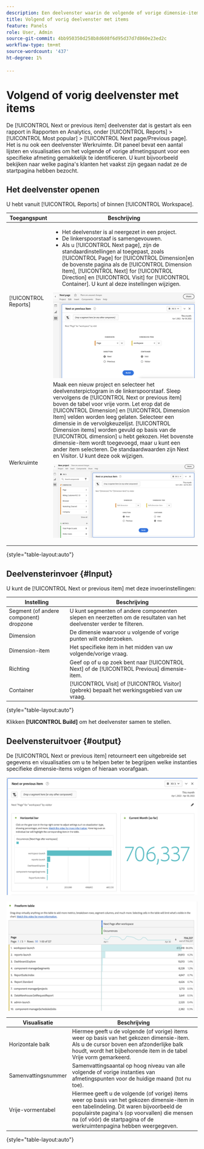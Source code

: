 ```yaml
---
description: Een deelvenster waarin de volgende of vorige dimensie-items voor een specifieke dimensie worden weergegeven.
title: Volgend of vorig deelvenster met items
feature: Panels
role: User, Admin
source-git-commit: 4bb950350d258b8d608f6d95d37d7d860e23ed2c
workflow-type: tm+mt
source-wordcount: '437'
ht-degree: 1%

---
```



# Volgend of vorig deelvenster met items

De [!UICONTROL Next or previous item] deelvenster dat is gestart als een rapport in Rapporten en Analytics, onder [!UICONTROL Reports] > [!UICONTROL Most popular] > [!UICONTROL Next page/Previous page]. Het is nu ook een deelvenster Werkruimte. Dit paneel bevat een aantal lijsten en visualisaties om het volgende of vorige afmetingspunt voor een specifieke afmeting gemakkelijk te identificeren. U kunt bijvoorbeeld bekijken naar welke pagina&#39;s klanten het vaakst zijn gegaan nadat ze de startpagina hebben bezocht.

## Het deelvenster openen

U hebt vanuit [!UICONTROL Reports] of binnen [!UICONTROL Workspace].

| Toegangspunt | Beschrijving |
| --- | --- |
| [!UICONTROL Reports] | <ul><li>Het deelvenster is al neergezet in een project.</li><li>De linkerspoorstaaf is samengevouwen.</li><li>Als u [!UICONTROL Next page], zijn de standaardinstellingen al toegepast, zoals [!UICONTROL Page] for [!UICONTROL Dimension]en de bovenste pagina als de [!UICONTROL Dimension Item], [!UICONTROL Next] for [!UICONTROL Direction] en [!UICONTROL Visit] for [!UICONTROL Container]. U kunt al deze instellingen wijzigen.</li></ul>![Volgende/Vorige deelvenster](assets/next-previous.png) |
| Werkruimte | Maak een nieuw project en selecteer het deelvensterpictogram in de linkerspoorstaaf. Sleep vervolgens de [!UICONTROL Next or previous item] boven de tabel voor vrije vorm. Let erop dat de [!UICONTROL Dimension] en [!UICONTROL Dimension Item] velden worden leeg gelaten. Selecteer een dimensie in de vervolgkeuzelijst. [!UICONTROL Dimension items] worden gevuld op basis van de [!UICONTROL dimension] u hebt gekozen. Het bovenste dimensie-item wordt toegevoegd, maar u kunt een ander item selecteren. De standaardwaarden zijn Next en Visitor. U kunt deze ook wijzigen.<p>![Volgende/Vorige deelvenster](assets/next-previous2.png) |

{style=&quot;table-layout:auto&quot;}

## Deelvensterinvoer {#Input}

U kunt de [!UICONTROL Next or previous item] met deze invoerinstellingen:

| Instelling | Beschrijving |
| --- | --- |
| Segment (of andere component) dropzone | U kunt segmenten of andere componenten slepen en neerzetten om de resultaten van het deelvenster verder te filteren. |
| Dimension | De dimensie waarvoor u volgende of vorige punten wilt onderzoeken. |
| Dimension-item | Het specifieke item in het midden van uw volgende/vorige vraag. |
| Richting | Geef op of u op zoek bent naar [!UICONTROL Next] of de [!UICONTROL Previous] dimensie-item. |
| Container | [!UICONTROL Visit] of [!UICONTROL Visitor] (gebrek) bepaalt het werkingsgebied van uw vraag. |

{style=&quot;table-layout:auto&quot;}

Klikken **[!UICONTROL Build]** om het deelvenster samen te stellen.

## Deelvensteruitvoer {#output}

De [!UICONTROL Next or previous item] retourneert een uitgebreide set gegevens en visualisaties om u te helpen beter te begrijpen welke instanties specifieke dimensie-items volgen of hieraan voorafgaan.

![Uitvoer van deelvenster Volgende/Vorige](assets/next-previous-output.png)

![Uitvoer van deelvenster Volgende/Vorige](assets/next-previous-output2.png)

| Visualisatie | Beschrijving |
| --- | --- |
| Horizontale balk | Hiermee geeft u de volgende (of vorige) items weer op basis van het gekozen dimensie-item. Als u de cursor boven een afzonderlijke balk houdt, wordt het bijbehorende item in de tabel Vrije vorm gemarkeerd. |
| Samenvattingsnummer | Samenvattingsaantal op hoog niveau van alle volgende of vorige instanties van afmetingspunten voor de huidige maand (tot nu toe). |
| Vrije-vormentabel | Hiermee geeft u de volgende (of vorige) items weer op basis van het gekozen dimensie-item in een tabelindeling. Dit waren bijvoorbeeld de populairste pagina&#39;s (op voorvallen) die mensen na (of vóór) de startpagina of de werkruimtenpagina hebben weergegeven. |

{style=&quot;table-layout:auto&quot;}
